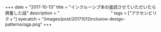 +++
date = "2017-10-13"
title = "インクルーシブ本の査読させていただいたら興奮した話"
description = "　　　　　　　　　　　　"
tags = ["アクセシビリティ"]
eyecatch = "/images/post/20171012inclusive-design-patterns/ogp.png"
+++
